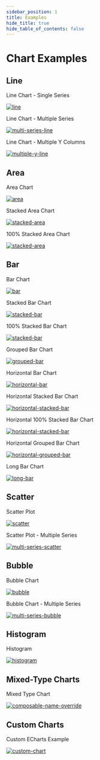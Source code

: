 ```yaml
---
sidebar_position: 1
title: Examples
hide_title: true
hide_table_of_contents: false
---
```


<h1 class="community-header"><span class="gradient">Chart Examples</span></h1>

<div class="gallery-container-grid">

## Line

<div  class="gallery-item-grid">
    <div class="item-header">
        <p class="lbl">Line Chart - Single Series</p>
    </div>
    <div class="item-body-centered">
        <a href="/features/charts/line-chart#line">

![line](/img/exg-line-nt.svg) 
        
</a>
</div>
</div>

<div  class="gallery-item-grid">
    <div class="item-header">
        <p class="lbl">Line Chart - Multiple Series</p>
    </div>
    <div class="item-body-centered">

<a href="/features/charts/line-chart#multi-series-line">

![multi-series-line](/img/exg-multi-series-line-nt.svg) 

</a>
</div> 
</div>

<div  class="gallery-item-grid">
    <div class="item-header">
        <p class="lbl">Line Chart - Multiple Y Columns</p>
    </div>
    <div class="item-body-centered">

<a href="/features/charts/line-chart#multiple-y-columns">

![multiple-y-line](/img/exg-multiple-y-line-nt.svg) 

</a>
</div> 
</div>

## Area

<div  class="gallery-item-grid">
    <div class="item-header">
        <p class="lbl">Area Chart</p>
    </div>
    <div class="item-body-centered">
<a href="/features/charts/area-chart#area">

![area](/img/exg-area-nt.svg) 

</a>
</div>
</div>


<div  class="gallery-item-grid">
    <div class="item-header">
        <p class="lbl">Stacked Area Chart</p>
    </div>
    <div class="item-body-centered">
<a href="/features/charts/area-chart#stacked-area">

![stacked-area](/img/exg-stacked-area-nt.svg) 

</a>
</div>
</div>


<div  class="gallery-item-grid">
    <div class="item-header">
        <p class="lbl">100% Stacked Area Chart</p>
    </div>
    <div class="item-body-centered">
<a href="/features/charts/area-chart#100-stacked-area">

![stacked-area](/img/100-stacked-area.svg) 

</a>
</div>
</div>

## Bar
<div  class="gallery-item-grid">
    <div class="item-header">
        <p class="lbl">Bar Chart</p>
    </div>
    <div class="item-body-centered">
<a href="/features/charts/bar-chart#bar">

![bar](/img/exg-bar-nt.svg) 

</a>
</div>
</div>


<div  class="gallery-item-grid">
    <div class="item-header">
        <p class="lbl">Stacked Bar Chart</p>
    </div>
    <div class="item-body-centered">
<a href="/features/charts/bar-chart#stacked-bar">

![stacked-bar](/img/exg-stacked-bar-nt.svg) 

</a>
</div>
</div>


<div  class="gallery-item-grid">
    <div class="item-header">
        <p class="lbl">100% Stacked Bar Chart</p>
    </div>
    <div class="item-body-centered">
<a href="/features/charts/bar-chart#stacked-bar">

![stacked-bar](/img/100-stacked-bar.svg) 

</a>
</div>
</div>


<div  class="gallery-item-grid">
    <div class="item-header">
        <p class="lbl">Grouped Bar Chart</p>
    </div>
    <div class="item-body-centered">
<a href="/features/charts/bar-chart#grouped-bar">

![grouped-bar](/img/exg-grouped-bar-nt.svg) 

</a>
</div>
</div>


<div  class="gallery-item-grid">
    <div class="item-header">
        <p class="lbl">Horizontal Bar Chart</p>
    </div>
    <div class="item-body-centered">
<a href="/features/charts/bar-chart#horizontal-bar">

![horizontal-bar](/img/exg-horizontal-bar-nt.svg) 

</a>
</div>
</div>


<div  class="gallery-item-grid">
    <div class="item-header">
        <p class="lbl">Horizontal Stacked Bar Chart</p>
    </div>
    <div class="item-body-centered">
<a href="/features/charts/bar-chart#horizontal-stacked-bar">

![horizontal-stacked-bar](/img/exg-horizontal-stacked-bar-nt.svg) 

</a>
</div>
</div>


<div  class="gallery-item-grid">
    <div class="item-header">
        <p class="lbl">Horizontal 100% Stacked Bar Chart</p>
    </div>
    <div class="item-body-centered">
<a href="/features/charts/bar-chart#horizontal-stacked-bar">

![horizontal-stacked-bar](/img/100-horiz-stacked-bar.svg) 

</a>
</div>
</div>


<div  class="gallery-item-grid">
    <div class="item-header">
        <p class="lbl">Horizontal Grouped Bar Chart</p>
    </div>
    <div class="item-body-centered">
<a href="/features/charts/bar-chart#horizontal-grouped-bar">

![horizontal-grouped-bar](/img/exg-horizontal-grouped-bar-nt.svg) 

</a>
</div>
</div>

<div class="gallery-item-grid">
    <div class="item-header">
        <p class="lbl">Long Bar Chart</p>
    </div>
    <div class="item-body-top">
<a href="/features/charts/bar-chart#long-bar-chart">

![long-bar](/img/exg-long-bar.svg) 

</a>
</div>
</div>

## Scatter
<div  class="gallery-item-grid">
    <div class="item-header">
        <p class="lbl">Scatter Plot</p>
    </div>
    <div class="item-body-centered">
<a href="/features/charts/scatter-plot#scatter-plot">

![scatter](/img/exg-scatter-nt.svg) 

</a>
</div>
</div>


<div  class="gallery-item-grid">
    <div class="item-header">
        <p class="lbl">Scatter Plot - Multiple Series</p>
    </div>
    <div class="item-body-centered">
<a href="/features/charts/scatter-plot#multi-series-scatter-plot">

![multi-series-scatter](/img/exg-multi-series-scatter-nt.svg) 

</a>
</div>
</div>

## Bubble
<div  class="gallery-item-grid">
    <div class="item-header">
        <p class="lbl">Bubble Chart</p>
    </div>
    <div class="item-body-centered">
<a href="/features/charts/bubble-chart#bubble">

![bubble](/img/exg-bubble-nt.svg) 

</a>
</div>
</div>


<div  class="gallery-item-grid">
    <div class="item-header">
        <p class="lbl">Bubble Chart - Multiple Series</p>
    </div>
    <div class="item-body-centered">
<a href="/features/charts/bubble-chart#multi-series-bubble">

![multi-series-bubble](/img/exg-multi-series-bubble-nt.svg) 

</a>
</div>
</div>


## Histogram
<div  class="gallery-item-grid">
    <div class="item-header">
        <p class="lbl">Histogram</p>
    </div>
    <div class="item-body-centered">
<a href="/features/charts/histogram#histogram">

![histogram](/img/exg-histogram-nt.svg) 

</a>
</div>
</div>


## Mixed-Type Charts
<div  class="gallery-item-grid">
    <div class="item-header">
        <p class="lbl">Mixed Type Chart</p>
    </div>
    <div class="item-body-centered">
<a href="/features/charts/mixed-type-charts#combined-chart">

![composable-name-override](/img/exg-composable-name-override-nt.svg)

</a>
</div>
</div>


## Custom Charts
<div  class="gallery-item-grid">
    <div class="item-header">
        <p class="lbl">Custom ECharts Example</p>
    </div>
    <div class="item-body-centered">
<a href="/features/charts/custom-charts#advanced-chart">

![custom-chart](/img/exg-custom-echarts-anscombe.svg)

</a>
</div>
</div>


</div>